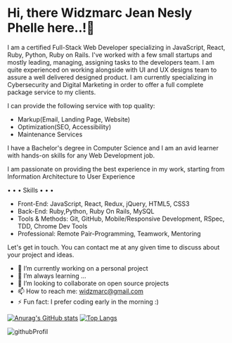 # Hi, there Widzmarc Jean Nesly Phelle here..!👋

I am a certified Full-Stack Web Developer specializing in JavaScript, React, Ruby, Python, Ruby on Rails. I've worked with a few small startups and mostly leading, managing, assigning tasks to the developers team. I am quite experienced on working alongside with UI and UX designs team to assure a well delivered designed product. I am currently specializing in Cybersecurity and Digital Marketing in order to offer a full complete package service to my clients.

I can provide the following service with top quality:
- Markup(Email, Landing Page, Website)
- Optimization(SEO, Accessibility)
- Maintenance Services

I have a Bachelor's degree in Computer Science and I am an avid learner with hands-on skills for any Web Development job.

I am passionate on providing the best experience in my work, starting from Information Architecture to User Experience

• • • Skills • • •
- Front-End: JavaScript, React, Redux, jQuery, HTML5, CSS3
- Back-End: Ruby,Python, Ruby On Rails, MySQL
- Tools & Methods: Git, GitHub, Mobile/Responsive Development, RSpec, TDD, Chrome Dev Tools
- Professional: Remote Pair-Programming, Teamwork, Mentoring

Let's get in touch. You can contact me at any given time to discuss about your project and ideas.

- 🔭 I’m currently working on a personal project
- 🌱 I’m always learning ...
- 👯 I’m looking to collaborate on open source projects
- 📫 How to reach me: widzmarc@gmail.com
- ⚡ Fun fact: I prefer coding early in the morning :)

[![Anurag's GitHub stats](https://github-readme-stats.vercel.app/api?username=widzthedvloper&show_icons=true&theme=dracula)](https://github.com/anuraghazra/github-readme-stats) [![Top Langs](https://github-readme-stats.vercel.app/api/top-langs/?username=widzthedvloper&layout=compact)](https://github.com/anuraghazra/github-readme-stats)

![githubProfil](https://user-images.githubusercontent.com/69369667/114312280-229c5080-9ac0-11eb-8034-e6b2ba67117d.png)
